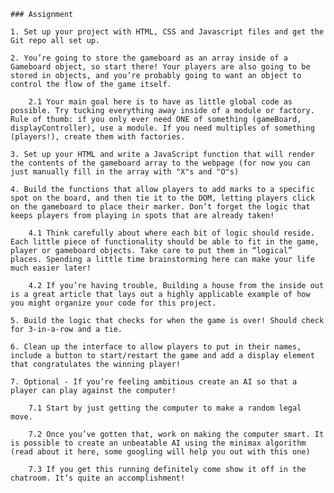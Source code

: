     ### Assignment

    1. Set up your project with HTML, CSS and Javascript files and get the Git repo all set up.

    2. You’re going to store the gameboard as an array inside of a Gameboard object, so start there! Your players are also going to be stored in objects, and you’re probably going to want an object to control the flow of the game itself.

        2.1 Your main goal here is to have as little global code as possible. Try tucking everything away inside of a module or factory. Rule of thumb: if you only ever need ONE of something (gameBoard, displayController), use a module. If you need multiples of something (players!), create them with factories.

    3. Set up your HTML and write a JavaScript function that will render the contents of the gameboard array to the webpage (for now you can just manually fill in the array with "X"s and "O"s)

    4. Build the functions that allow players to add marks to a specific spot on the board, and then tie it to the DOM, letting players click on the gameboard to place their marker. Don’t forget the logic that keeps players from playing in spots that are already taken!

        4.1 Think carefully about where each bit of logic should reside. Each little piece of functionality should be able to fit in the game, player or gameboard objects. Take care to put them in “logical” places. Spending a little time brainstorming here can make your life much easier later!

        4.2 If you’re having trouble, Building a house from the inside out is a great article that lays out a highly applicable example of how you might organize your code for this project.

    5. Build the logic that checks for when the game is over! Should check for 3-in-a-row and a tie.

    6. Clean up the interface to allow players to put in their names, include a button to start/restart the game and add a display element that congratulates the winning player!

    7. Optional - If you’re feeling ambitious create an AI so that a player can play against the computer!

        7.1 Start by just getting the computer to make a random legal move.

        7.2 Once you’ve gotten that, work on making the computer smart. It is possible to create an unbeatable AI using the minimax algorithm (read about it here, some googling will help you out with this one)

        7.3 If you get this running definitely come show it off in the chatroom. It’s quite an accomplishment!
